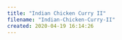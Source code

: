 ```yaml
---
title: "Indian Chicken Curry II"
filename: "Indian-Chicken-Curry-II"
created: 2020-04-19 16:14:26
---
```

